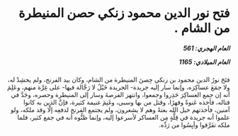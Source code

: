 <h1 dir="rtl">فتح نور الدين محمود زنكي حصن المنيطرة من الشام .</h1>

<h5 dir="rtl">العام الهجري:  561

العام الميلادي: 1165

</h5>

<p dir="rtl">فتَحَ نورُ الدين محمود بن زنكي حِصنَ المنيطرة من الشام، وكان بيد الفرنج، ولم يحشِدْ له، ولا جمَعَ عساكِرَه، وإنما سار إليه جريدة- الجريدة خَيْلٌ لا رَجَّالة فيها- على غِرَّة منهم، وعَلِمَ أنه إن جمع العساكِرَ حَذِروا وجمعوا، وانتهز الفرصةَ وسار إلى المنيطرة وحصره، وجَدَّ في قتاله، فأخذه عَنوةً وقهرًا، وقتل من بها وسبى، وغَنِمَ غنيمة كثيرة، فإنَّ الذين به كانوا آمنين، فأخذتهم خيل الله بغتةً وهم لا يشعرون، ولم يجتمع الفرنج لدفعِه إلَّا وقد ملكه، ولو علموا أنه جريدة في قِلَّةٍ مِن العساكر لأسرعوا إليه، وإنما ظنُّوه أنه في جمع كثير، فلما ملكه تفَرَّقوا وأيِسُوا من رَدِّه.</p></br>
